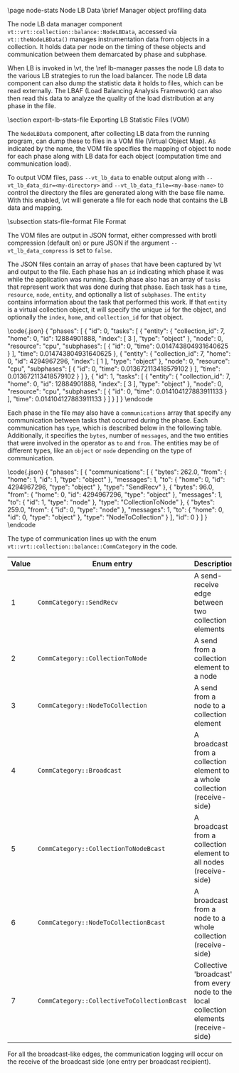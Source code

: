 \page node-stats Node LB Data
\brief Manager object profiling data

The node LB data manager component
`vt::vrt::collection::balance::NodeLBData`, accessed via `vt::theNodeLBData()`
manages instrumentation data from objects in a collection. It holds data per
node on the timing of these objects and communication between them demarcated by
phase and subphase.

When LB is invoked in \vt, the \ref lb-manager passes the node
LB data to the various LB strategies to run the load balancer. The node
LB data component can also dump the statistic data it holds to files, which
can be read externally. The LBAF (Load Balancing Analysis Framework) can also
then read this data to analyze the quality of the load distribution at any phase
in the file.

\section export-lb-stats-file Exporting LB Statistic Files (VOM)

The `NodeLBData` component, after collecting LB data from the running program,
can dump these to files in a VOM file (Virtual Object Map). As indicated by the
name, the VOM file specifies the mapping of object to node for each phase along
with LB data for each object (computation time and communication load).

To output VOM files, pass `--vt_lb_data` to enable output along with
`--vt_lb_data_dir=<my-directory>` and `--vt_lb_data_file=<my-base-name>` to
control the directory the files are generated along with the base file
name. With this enabled, \vt will generate a file for each node that contains
the LB data and mapping.

\subsection stats-file-format File Format

The VOM files are output in JSON format, either compressed with brotli
compression (default on) or pure JSON if the argument `--vt_lb_data_compress`
is set to `false`.

The JSON files contain an array of `phases` that have been captured by \vt and
output to the file. Each phase has an `id` indicating which phase it was while
the application was running. Each phase also has an array of `tasks` that
represent work that was done during that phase. Each task has a `time`,
`resource`, `node`, `entity`, and optionally a list of `subphases`. The `entity`
contains information about the task that performed this work. If that `entity`
is a virtual collection object, it will specify the unique `id` for the object,
and optionally the `index`, `home`, and `collection_id` for that object.

\code{.json}
{
    "phases": [
        {
            "id": 0,
            "tasks": [
                {
                    "entity": {
                        "collection_id": 7,
                        "home": 0,
                        "id": 12884901888,
                        "index": [
                            3
                        ],
                        "type": "object"
                    },
                    "node": 0,
                    "resource": "cpu",
                    "subphases": [
                        {
                            "id": 0,
                            "time": 0.014743804931640625
                        }
                    ],
                    "time": 0.014743804931640625
                },
                {
                    "entity": {
                        "collection_id": 7,
                        "home": 0,
                        "id": 4294967296,
                        "index": [
                            1
                        ],
                        "type": "object"
                    },
                    "node": 0,
                    "resource": "cpu",
                    "subphases": [
                        {
                            "id": 0,
                            "time": 0.013672113418579102
                        }
                    ],
                    "time": 0.013672113418579102
                }
            ]
        },
        {
            "id": 1,
            "tasks": [
                {
                    "entity": {
                        "collection_id": 7,
                        "home": 0,
                        "id": 12884901888,
                        "index": [
                            3
                        ],
                        "type": "object"
                    },
                    "node": 0,
                    "resource": "cpu",
                    "subphases": [
                        {
                            "id": 0,
                            "time": 0.014104127883911133
                        }
                    ],
                    "time": 0.014104127883911133
                }
            ]
        }
    ]
}
\endcode

Each phase in the file may also have a `communications` array that specify any
communication between tasks that occurred during the phase. Each communication
has `type`, which is described below in the following table. Additionally, it
specifies the `bytes`, number of `messages`, and the two entities that were
involved in the operator as `to` and `from`. The entities may be of different
types, like an `object` or `node` depending on the type of communication.

\code{.json}
{
    "phases": [
        {
            "communications": [
                {
                    "bytes": 262.0,
                    "from": {
                        "home": 1,
                        "id": 1,
                        "type": "object"
                    },
                    "messages": 1,
                    "to": {
                        "home": 0,
                        "id": 4294967296,
                        "type": "object"
                    },
                    "type": "SendRecv"
                },
                {
                    "bytes": 96.0,
                    "from": {
                        "home": 0,
                        "id": 4294967296,
                        "type": "object"
                    },
                    "messages": 1,
                    "to": {
                        "id": 1,
                        "type": "node"
                    },
                    "type": "CollectionToNode"
                },
                {
                    "bytes": 259.0,
                    "from": {
                        "id": 0,
                        "type": "node"
                    },
                    "messages": 1,
                    "to": {
                        "home": 0,
                        "id": 0,
                        "type": "object"
                    },
                    "type": "NodeToCollection"
                }
            ],
            "id": 0
        }
    ]
}
\endcode


The type of communication lines up with the enum
`vt::vrt::collection::balance::CommCategory` in the code.

| Value | Enum entry | Description |
| ----- | ---------- | ----------- |
| 1     | `CommCategory::SendRecv` | A send-receive edge between two collection elements |
| 2     | `CommCategory::CollectionToNode` | A send from a collection element to a node |
| 3     | `CommCategory::NodeToCollection` | A send from a node to a collection element |
| 4     | `CommCategory::Broadcast` | A broadcast from a collection element to a whole collection (receive-side) |
| 5     | `CommCategory::CollectionToNodeBcast` | A broadcast from a collection element to all nodes (receive-side) |
| 6     | `CommCategory::NodeToCollectionBcast` | A broadcast from a node to a whole collection (receive-side) |
| 7     | `CommCategory::CollectiveToCollectionBcast` | Collective 'broadcast' from every node to the local collection elements (receive-side) |

For all the broadcast-like edges, the communication logging will occur on the
receive of the broadcast side (one entry per broadcast recipient).
